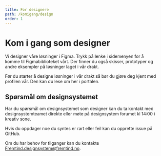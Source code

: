 ```yaml
---
title: For designere
path: /komigang/design
order: 1
---
```


# Kom i gang som designer
Vi designer våre løsninger i Figma. Trykk på lenke i sidemenyen for å komme til Figmabiblioteket vårt. Der finner du også skisser, prototyper og andre eksempler på løsninger laget i vår drakt.

Før du starter å designe løsninger i vår drakt så bør du gjøre deg kjent med profilen vår. Den kan du lese om her i portalen.

## Spørsmål om designsystemet
Har du spørsmål om designsystemet som designer kan du ta kontakt med designsystemteamet direkte eller møte på designsystem forumet kl 14:00 i kreativ sone.

Hvis du oppdager noe du syntes er rart eller feil kan du opprette issue på GitHub.

Om du har behov for tilganger kan du kontakte Fremtind.designsystem@fremtind.no.
